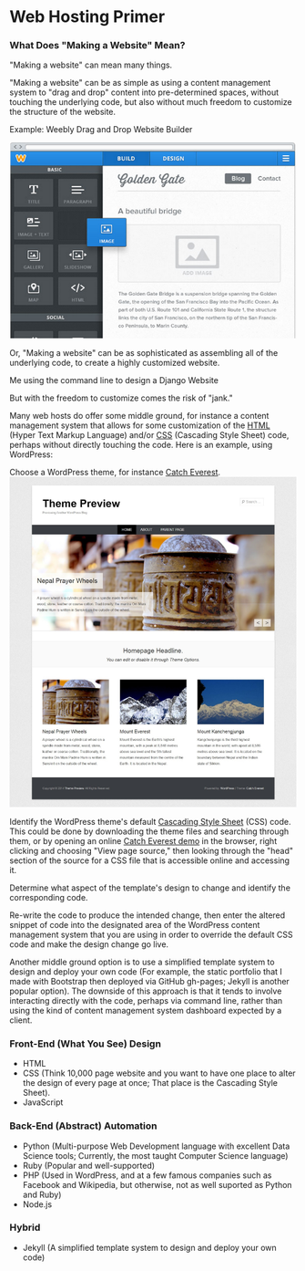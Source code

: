 # Web Hosting Primer

### What Does "Making a Website" Mean?

"Making a website" can mean many things. 

"Making a website" can be as simple as using a content management system to "drag and drop" content into pre-determined spaces, without touching the underlying code, but also without much freedom to customize the structure of the website. 

Example: Weebly Drag and Drop Website Builder

![](images/weebly.png)

Or, "Making a website" can be as sophisticated as assembling all of the underlying code, to create a highly customized website. 

Me using the command line to design a Django Website

But with the freedom to customize comes the risk of "jank."

Many web hosts do offer some middle ground, for instance a content management system that allows for some customization of the [HTML](http://en.wikipedia.org/wiki/HTML) (Hyper Text Markup Language) and/or [CSS](http://en.wikipedia.org/wiki/Cascading_Style_Sheets) (Cascading Style Sheet) code, perhaps without directly touching the code. Here is an example, using WordPress:

Choose a WordPress theme, for instance [Catch Everest](https://wordpress.org/themes/catch-everest).
![](images/catch-everest-template-desktop-view-home-page.jpg)

Identify the WordPress theme's default [Cascading Style Sheet](http://wp-themes.com/wp-content/themes/catch-everest/style.css?ver=4.0-beta2-20140725) (CSS) code. This could be done by downloading the theme files and searching through them, or by opening an online [Catch Everest demo](http://wp-themes.com/catch-everest/?TB_iframe=true&width=600&height=400) in the browser, right clicking and choosing "View page source," then looking through the "head" section of the source for a CSS file that is accessible online and accessing it. 

Determine what aspect of the template's design to change and identify the corresponding code.

Re-write the code to produce the intended change, then enter the altered snippet of code into the designated area of the WordPress content management system that you are using in order to override the default CSS code and make the design change go live.

Another middle ground option is to use a simplified template system to design and deploy your own code (For example, the static portfolio that I made with Bootstrap then deployed via GitHub gh-pages; Jekyll is another popular option). The downside of this approach is that it tends to involve interacting directly with the code, perhaps via command line, rather than using the kind of content management system dashboard expected by a client.  









 

### Front-End (What You See) Design
* HTML
* CSS (Think 10,000 page website and you want to have one place to alter the design of every page at once; That place is the Cascading Style Sheet). 
* JavaScript

### Back-End (Abstract) Automation
* Python (Multi-purpose Web Development language with excellent Data Science tools; Currently, the most taught Computer Science language)  
* Ruby (Popular and well-supported)
* PHP (Used in WordPress, and at a few famous companies such as Facebook and Wikipedia, but otherwise, not as well suported as Python and Ruby)
* Node.js

### Hybrid
* Jekyll (A simplified template system to design and deploy your own code)



